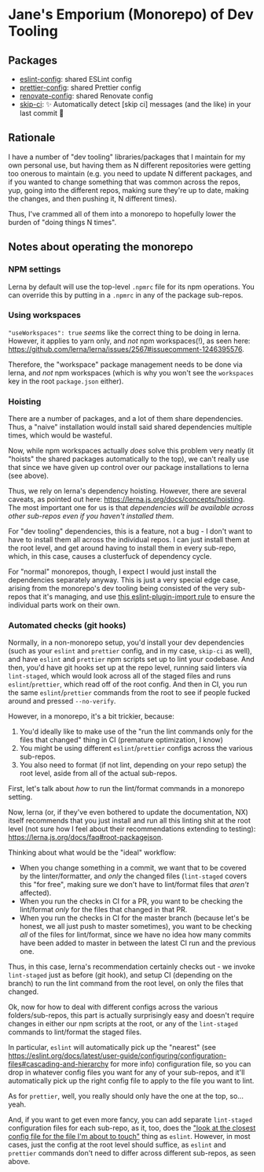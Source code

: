 # Jane's Emporium (Monorepo) of Dev Tooling

## Packages

- [eslint-config](/packages/eslint-config/): shared ESLint config
- [prettier-config](/packages/prettier-config/): shared Prettier config
- [renovate-config](/packages/renovate-config/): shared Renovate config
- [skip-ci](/packages/skip-ci/): ✨ Automatically detect [skip ci] messages (and the like) in your last commit 🎉

## Rationale

I have a number of "dev tooling" libraries/packages that I maintain for my own personal use, but having them as N different repositories were getting too onerous to maintain (e.g. you need to update N different packages, and if you wanted to change something that was common across the repos, yup, going into the different repos, making sure they're up to date, making the changes, and then pushing it, N different times).

Thus, I've crammed all of them into a monorepo to hopefully lower the burden of "doing things N times".

## Notes about operating the monorepo

### NPM settings

Lerna by default will use the top-level `.npmrc` file for its npm operations. You can override this by putting in a `.npmrc` in any of the package sub-repos.

### Using workspaces

`"useWorkspaces": true` _seems_ like the correct thing to be doing in lerna. However, it applies to yarn only, and _not_ npm workspaces(!), as seen here: https://github.com/lerna/lerna/issues/2567#issuecomment-1246395576.

Therefore, the "workspace" package management needs to be done via lerna, and _not_ npm workspaces (which is why you won't see the `workspaces` key in the root `package.json` either).

### Hoisting

There are a number of packages, and a lot of them share dependencies. Thus, a "naive" installation would install said shared dependencies multiple times, which would be wasteful.

Now, while npm workspaces actually _does_ solve this problem very neatly (it "hoists" the shared packages automatically to the top), we can't really use that since we have given up control over our package installations to lerna (see above).

Thus, we rely on lerna's dependency hoisting. However, there are several caveats, as pointed out here: https://lerna.js.org/docs/concepts/hoisting. The most important one for us is that _dependencies will be available across other sub-repos even if you haven't installed them_.

For "dev tooling" dependencies, this is a feature, not a bug - I don't want to have to install them all across the individual repos. I can just install them at the root level, and get around having to install them in every sub-repo, which, in this case, causes a clusterfuck of dependency cycle.

For "normal" monorepos, though, I expect I would just install the dependencies separately anyway. This is just a very special edge case, arising from the monorepo's dev tooling being consisted of the very sub-repos that it's managing, and use [this eslint-plugin-import rule](https://github.com/import-js/eslint-plugin-import/blob/main/docs/rules/no-extraneous-dependencies.md) to ensure the individual parts work on their own.

### Automated checks (git hooks)

Normally, in a non-monorepo setup, you'd install your dev dependencies (such as your `eslint` and `prettier` config, and in my case, `skip-ci` as well), and have `eslint` and `prettier` npm scripts set up to lint your codebase. And then, you'd have git hooks set up at the repo level, running said linters via `lint-staged`, which would look across all of the staged files and runs `eslint`/`prettier`, which read off of the root config. And then in CI, you run the same `eslint`/`prettier` commands from the root to see if people fucked around and pressed `--no-verify`.

However, in a monorepo, it's a bit trickier, because:

1. You'd ideally like to make use of the "run the lint commands only for the files that changed" thing in CI (premature optimization, I know)
2. You might be using different `eslint`/`prettier` configs across the various sub-repos.
3. You also need to format (if not lint, depending on your repo setup) the root level, aside from all of the actual sub-repos.

First, let's talk about _how_ to run the lint/format commands in a monorepo setting.

Now, lerna (or, if they've even bothered to update the documentation, NX) itself recommends that you just install and run all this linting shit at the root level (not sure how I feel about their recommendations extending to testing): https://lerna.js.org/docs/faq#root-packagejson.

Thinking about what would be the "ideal" workflow:

- When you change something in a commit, we want that to be covered by the linter/formatter, and _only_ the changed files (`lint-staged` covers this "for free", making sure we don't have to lint/format files that _aren't_ affected).
- When you run the checks in CI for a PR, you want to be checking the lint/format _only_ for the files that changed in that PR.
- When you run the checks in CI for the master branch (because let's be honest, we all just push to master sometimes), you want to be checking _all_ of the files for lint/format, since we have no idea how many commits have been added to master in between the latest CI run and the previous one.

Thus, in this case, lerna's recommendation certainly checks out - we invoke `lint-staged` just as before (git hook), and setup CI (depending on the branch) to run the lint command from the root level, on only the files that changed.

Ok, now for how to deal with different configs across the various folders/sub-repos, this part is actually surprisingly easy and doesn't require changes in either our npm scripts at the root, or any of the `lint-staged` commands to lint/format the staged files.

In particular, `eslint` will automatically pick up the "nearest" (see https://eslint.org/docs/latest/user-guide/configuring/configuration-files#cascading-and-hierarchy for more info) configuration file, so you can drop in whatever config files you want for any of your sub-repos, and it'll automatically pick up the right config file to apply to the file you want to lint.

As for `prettier`, well, you really should only have the one at the top, so... yeah.

And, if you want to get even more fancy, you can add separate `lint-staged` configuration files for each sub-repo, as it, too, does the ["look at the closest config file for the file I'm about to touch"](https://github.com/okonet/lint-staged#how-to-use-lint-staged-in-a-multi-package-monorepo) thing as `eslint`. However, in most cases, just the config at the root level should suffice, as `eslint` and `prettier` commands don't need to differ across different sub-repos, as seen above.
